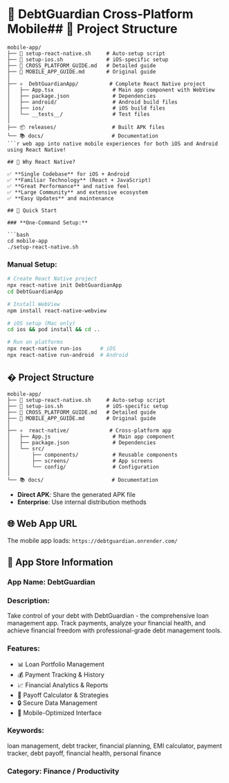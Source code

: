 # 📱 DebtGuardian Cross-Platform Mobile## 📁 Project Structure

```
mobile-app/
├── 🚀 setup-react-native.sh     # Auto-setup script
├── 🍎 setup-ios.sh              # iOS-specific setup
├── 📖 CROSS_PLATFORM_GUIDE.md   # Detailed guide
├── 📖 MOBILE_APP_GUIDE.md       # Original guide
│
├── ⚛️  DebtGuardianApp/          # Complete React Native project
│   ├── App.tsx                   # Main app component with WebView
│   ├── package.json              # Dependencies
│   ├── android/                  # Android build files
│   ├── ios/                      # iOS build files
│   └── __tests__/                # Test files
│
├── 📦 releases/                  # Built APK files
└── 📚 docs/                      # Documentation
```r web app into native mobile experiences for both iOS and Android using React Native!

## 🎯 Why React Native?

✅ **Single Codebase** for iOS + Android  
✅ **Familiar Technology** (React + JavaScript)  
✅ **Great Performance** and native feel  
✅ **Large Community** and extensive ecosystem  
✅ **Easy Updates** and maintenance

## 🚀 Quick Start

### **One-Command Setup:**

```bash
cd mobile-app
./setup-react-native.sh
```

### **Manual Setup:**

```bash
# Create React Native project
npx react-native init DebtGuardianApp
cd DebtGuardianApp

# Install WebView
npm install react-native-webview

# iOS setup (Mac only)
cd ios && pod install && cd ..

# Run on platforms
npx react-native run-ios      # iOS
npx react-native run-android  # Android
```

## � Project Structure

```
mobile-app/
├── 🚀 setup-react-native.sh     # Auto-setup script
├── 🍎 setup-ios.sh              # iOS-specific setup
├── 📖 CROSS_PLATFORM_GUIDE.md   # Detailed guide
├── 📖 MOBILE_APP_GUIDE.md       # Original guide
│
├── ⚛️  react-native/             # Cross-platform app
│   ├── App.js                    # Main app component
│   ├── package.json              # Dependencies
│   └── src/
│       ├── components/           # Reusable components
│       ├── screens/              # App screens
│       └── config/               # Configuration
│
└── 📚 docs/                      # Documentation
```

- **Direct APK**: Share the generated APK file
- **Enterprise**: Use internal distribution methods

## 🌐 Web App URL

The mobile app loads: `https://debtguardian.onrender.com/`

## 📱 App Store Information

### App Name: DebtGuardian

### Description:

Take control of your debt with DebtGuardian - the comprehensive loan management app. Track payments, analyze your financial health, and achieve financial freedom with professional-grade debt management tools.

### Features:

- 📊 Loan Portfolio Management
- 💰 Payment Tracking & History
- 📈 Financial Analytics & Reports
- 🎯 Payoff Calculator & Strategies
- 🔒 Secure Data Management
- 📱 Mobile-Optimized Interface

### Keywords:

loan management, debt tracker, financial planning, EMI calculator, payment tracker, debt payoff, financial health, personal finance

### Category: Finance / Productivity
